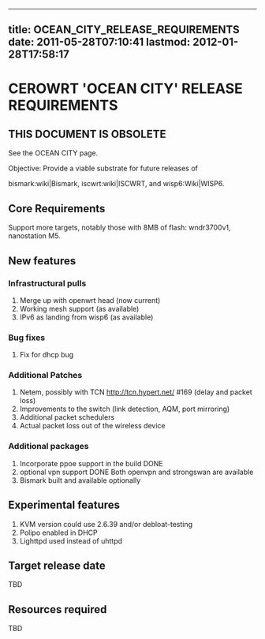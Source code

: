 
---
title: OCEAN_CITY_RELEASE_REQUIREMENTS
date: 2011-05-28T07:10:41
lastmod: 2012-01-28T17:58:17
---
CEROWRT 'OCEAN CITY' RELEASE REQUIREMENTS
=========================================

THIS DOCUMENT IS OBSOLETE
-------------------------

See the <link>OCEAN CITY</link> page.

Objective: Provide a viable substrate for future releases of
<link>bismark:wiki|Bismark</link>, <link>iscwrt:wiki|ISCWRT</link>, and
<link>wisp6:Wiki|WISP6</link>.

Core Requirements
-----------------

Support more <link>targets</link>, notably those with 8MB of flash:
wndr3700v1, nanostation M5.

New features
------------

### Infrastructural pulls

1.  Merge up with openwrt head (now current)
2.  Working mesh support (as available)
3.  IPv6 as landing from wisp6 (as available)

### Bug fixes

1.  Fix for dhcp bug

### Additional Patches

1.  Netem, possibly with TCN http://tcn.hypert.net/ \#169 (delay and
    packet loss)
2.  Improvements to the switch (link detection, AQM, port mirroring)
3.  Additional packet schedulers
4.  Actual packet loss out of the wireless device

### Additional packages

1.  Incorporate ppoe support in the build DONE
2.  optional vpn support DONE Both openvpn and strongswan are available
3.  Bismark built and available optionally

Experimental features
---------------------

1.  KVM version could use 2.6.39 and/or debloat-testing
2.  Polipo enabled in DHCP
3.  Lighttpd used instead of uhttpd

Target release date
-------------------

TBD

Resources required
------------------

TBD
